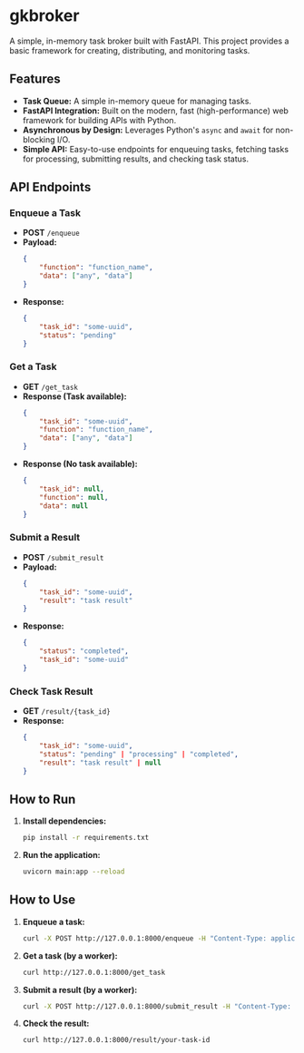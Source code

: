 # gkbroker

A simple, in-memory task broker built with FastAPI. This project provides a basic framework for creating, distributing, and monitoring tasks.

## Features

*   **Task Queue:** A simple in-memory queue for managing tasks.
*   **FastAPI Integration:** Built on the modern, fast (high-performance) web framework for building APIs with Python.
*   **Asynchronous by Design:** Leverages Python's `async` and `await` for non-blocking I/O.
*   **Simple API:** Easy-to-use endpoints for enqueuing tasks, fetching tasks for processing, submitting results, and checking task status.

## API Endpoints

### Enqueue a Task

*   **POST** `/enqueue`
*   **Payload:**
    ```json
    {
        "function": "function_name",
        "data": ["any", "data"]
    }
    ```
*   **Response:**
    ```json
    {
        "task_id": "some-uuid",
        "status": "pending"
    }
    ```

### Get a Task

*   **GET** `/get_task`
*   **Response (Task available):**
    ```json
    {
        "task_id": "some-uuid",
        "function": "function_name",
        "data": ["any", "data"]
    }
    ```
*   **Response (No task available):**
    ```json
    {
        "task_id": null,
        "function": null,
        "data": null
    }
    ```

### Submit a Result

*   **POST** `/submit_result`
*   **Payload:**
    ```json
    {
        "task_id": "some-uuid",
        "result": "task result"
    }
    ```
*   **Response:**
    ```json
    {
        "status": "completed",
        "task_id": "some-uuid"
    }
    ```

### Check Task Result

*   **GET** `/result/{task_id}`
*   **Response:**
    ```json
    {
        "task_id": "some-uuid",
        "status": "pending" | "processing" | "completed",
        "result": "task result" | null
    }
    ```

## How to Run

1.  **Install dependencies:**
    ```bash
    pip install -r requirements.txt
    ```
2.  **Run the application:**
    ```bash
    uvicorn main:app --reload
    ```

## How to Use

1.  **Enqueue a task:**
    ```bash
    curl -X POST http://127.0.0.1:8000/enqueue -H "Content-Type: application/json" -d '''{"function": "my_function", "data": [1, 2, 3]}'''
    ```
2.  **Get a task (by a worker):**
    ```bash
    curl http://127.0.0.1:8000/get_task
    ```
3.  **Submit a result (by a worker):**
    ```bash
    curl -X POST http://127.0.0.1:8000/submit_result -H "Content-Type: application/json" -d '''{"task_id": "your-task-id", "result": "some result"}'''
    ```
4.  **Check the result:**
    ```bash
    curl http://127.0.0.1:8000/result/your-task-id
    ```

